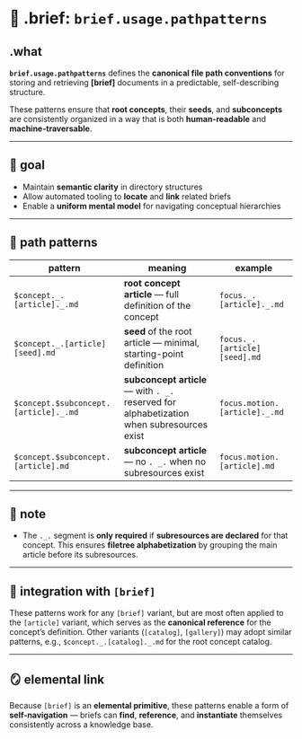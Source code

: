 # 🧩 .brief: `brief.usage.pathpatterns`

## .what
**`brief.usage.pathpatterns`** defines the **canonical file path conventions**
for storing and retrieving **[brief]** documents in a predictable, self-describing structure.

These patterns ensure that **root concepts**, their **seeds**, and **subconcepts** are
consistently organized in a way that is both **human-readable** and **machine-traversable**.

---

## 🎯 goal
- Maintain **semantic clarity** in directory structures
- Allow automated tooling to **locate** and **link** related briefs
- Enable a **uniform mental model** for navigating conceptual hierarchies

---

## 📂 path patterns

| pattern | meaning | example |
|---------|---------|---------|
| `$concept._.[article]._.md`       | **root concept article** — full definition of the concept | `focus._.[article]._.md` |
| `$concept._.[article][seed].md`   | **seed** of the root article — minimal, starting-point definition | `focus._.[article][seed].md` |
| `$concept.$subconcept.[article]._.md` | **subconcept article** — with `. _.` reserved for alphabetization when subresources exist | `focus.motion.[article]._.md` |
| `$concept.$subconcept.[article].md`   | **subconcept article** — no `. _.` when no subresources exist | `focus.motion.[article].md` |

---

## 📝 note
- The `._.` segment is **only required** if **subresources are declared** for that concept.
  This ensures **filetree alphabetization** by grouping the main article before its subresources.

---

## 🔄 integration with `[brief]`
These patterns work for any `[brief]` variant, but are most often applied to the `[article]` variant,
which serves as the **canonical reference** for the concept’s definition.
Other variants (`[catalog]`, `[gallery]`) may adopt similar patterns,
e.g., `$concept._.[catalog]._.md` for the root concept catalog.

---

## 🪞 elemental link
Because `[brief]` is an **elemental primitive**, these patterns enable a form of **self-navigation** —
briefs can **find**, **reference**, and **instantiate** themselves consistently across a knowledge base.
